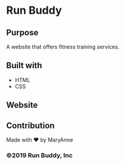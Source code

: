 # Run Buddy

## Purpose
A website that offers fitness training services.

## Built with
* HTML
* CSS

## Website

## Contribution
Made with ❤️ by MaryAnne


### ©2019 Run Buddy, Inc
